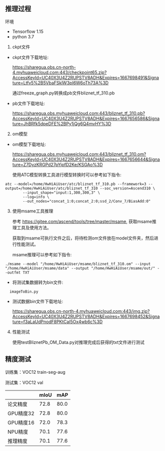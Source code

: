
## 推理过程<a name="section1589455252218"></a>
环境
- Tensorflow 1.15
- python 3.7

1.  ckpt文件

- ckpt文件下载地址:
  
  https://sharegua.obs.cn-north-4.myhuaweicloud.com:443/checkpoint65.zip?AccessKeyId=UC40X3U4Z2RUPSTV8ADH&Expires=1667698491&Signature=Ltfv5%2B5VbaFSklW3pI6W6oTh73A%3D
  
    通过freeze_graph.py转换成pb文件bliznet_tf_310.pb
  
- pb文件下载地址:
  
  https://sharegua.obs.myhuaweicloud.com:443/bliznet_tf_310.pb?AccessKeyId=UC40X3U4Z2RUPSTV8ADH&Expires=1667656586&Signature=JhBRfk5dpeDFE%2BPy1jQg6Q4mvHY%3D

2.  om模型

- om模型下载地址:
  
  https://sharegua.obs.myhuaweicloud.com:443/bliznet_tf_310.om?AccessKeyId=UC40X3U4Z2RUPSTV8ADH&Expires=1667656644&Signature=Z7DyzKRGPd27pYipfD2Ke/KSGAo%3D

    使用ATC模型转换工具进行模型转换时可以参考如下指令:

```
atc --model=/home/HwHiAiUser/atc/bliznet_tf_310.pb --framework=3 --output=/home/HwHiAiUser/atc/bliznet_tf_310 --soc_version=Ascend310 \
        --input_shape="input:1,300,300,3" \
        --log=info \
        --out_nodes="concat_1:0;concat_2:0;ssd_2/Conv_7/BiasAdd:0"      
```

3.  使用msame工具推理
    
    参考 https://gitee.com/ascend/tools/tree/master/msame, 获取msame推理工具及使用方法。

    获取到msame可执行文件之后，将待检测om文件放在model文件夹，然后进行性能测试。
    
    msame推理可以参考如下指令:
```
./msame --model "/home/HwHiAiUser/msame/bliznet_tf_310.om" --input "/home/HwHiAiUser/msame/data" --output "/home/HwHiAiUser/msame/out/" --outfmt TXT
```
- 将测试集数据转为bin文件:
```
  imageToBin.py
```

- 测试数据bin文件下载地址:
  
  https://sharegua.obs.cn-north-4.myhuaweicloud.com:443/img.zip?AccessKeyId=UC40X3U4Z2RUPSTV8ADH&Expires=1667698452&Signature=f3aLaUdPnodF8PKtCaI5Ox4wb6c%3D
  

4.  性能测试
    
    使用testBliznetPb_OM_Data.py对推理完成后获得的txt文件进行测试

<h2 id="精度测试">精度测试</h2>

训练集：VOC12 train-seg-aug

测试集：VOC12 val

|    | mIoU |  mAP |
| ---------- | -------- | -------- |
| 论文精度 | 72.8       | 80.0 |
| GPU精度32 | 72.8       | 80.0 |
| GPU精度16 | 72.0       | 78.3 |
| NPU精度   | 70.1       | 77.6 |
| 推理精度   | 70.1       | 77.6 |